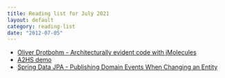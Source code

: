 ```yaml
---
title: Reading list for July 2021
layout: default
category: reading-list
date: "2012-07-05"
---
```

* [Oliver Drotbohm - Architecturally evident code with jMolecules](http://odrotbohm.de/2021/02/Architecturally-evident-code-with-jMolecules/)
* [A2HS demo](https://mdn.github.io/pwa-examples/a2hs/)
* [Spring Data JPA - Publishing Domain Events When Changing an Entity](https://thorben-janssen.com/spring-data-jpa-domain-event/)